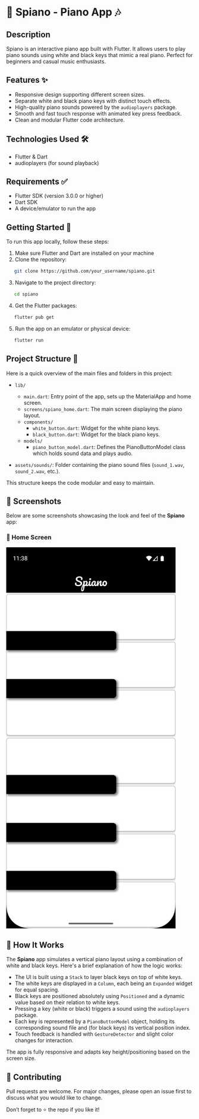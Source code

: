 # 🎹 Spiano - Piano App 🎶

## Description
Spiano is an interactive piano app built with Flutter. It allows users to play piano sounds using white and black keys that mimic a real piano. Perfect for beginners and casual music enthusiasts.

## Features ✨
- Responsive design supporting different screen sizes.
- Separate white and black piano keys with distinct touch effects.
- High-quality piano sounds powered by the `audioplayers` package.
- Smooth and fast touch response with animated key press feedback.
- Clean and modular Flutter code architecture.

## Technologies Used 🛠️
- Flutter & Dart
- audioplayers (for sound playback)

## Requirements ✅
- Flutter SDK (version 3.0.0 or higher)
- Dart SDK
- A device/emulator to run the app

## Getting Started 🚀
To run this app locally, follow these steps:
1. Make sure Flutter and Dart are installed on your machine
2. Clone the repository:
```bash
   git clone https://github.com/your_username/spiano.git
```
3. Navigate to the project directory:
```bash
   cd spiano
```   
4. Get the Flutter packages:
```bash
   flutter pub get
```   
5. Run the app on an emulator or physical device:
```bash   
   flutter run
```
## Project Structure 📁
Here is a quick overview of the main files and folders in this project:
- `lib/`
  - `main.dart`: Entry point of the app, sets up the MaterialApp and home screen.
  - `screens/spiano_home.dart`: The main screen displaying the piano layout.
  - `components/`
    - `white_button.dart`: Widget for the white piano keys.
    - `black_button.dart`: Widget for the black piano keys.
  - `models/`
    - `piano_button_model.dart`: Defines the PianoButtonModel class which holds sound data and plays audio.

- `assets/sounds/`: Folder containing the piano sound files (`sound_1.wav`, `sound_2.wav`, etc.).

This structure keeps the code modular and easy to maintain.

## 📸 Screenshots

Below are some screenshots showcasing the look and feel of the **Spiano** app:

### 🎹 Home Screen  
![Home Screen](./assets/screenshots/screenshot_1.png)            
   
## 🔧 How It Works
The **Spiano** app simulates a vertical piano layout using a combination of white and black keys. Here's a brief explanation of how the logic works:

- The UI is built using a `Stack` to layer black keys on top of white keys.
- The white keys are displayed in a `Column`, each being an `Expanded` widget for equal spacing.
- Black keys are positioned absolutely using `Positioned` and a dynamic value based on their relation to white keys.
- Pressing a key (white or black) triggers a sound using the `audioplayers` package.
- Each key is represented by a `PianoButtonModel` object, holding its corresponding sound file and (for black keys) its vertical position index.
- Touch feedback is handled with `GestureDetector` and slight color changes for interaction.

The app is fully responsive and adapts key height/positioning based on the screen size.

## 🤝 Contributing
Pull requests are welcome. For major changes, please open an issue first to discuss what you would like to change.

Don’t forget to ⭐️ the repo if you like it!



